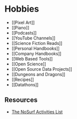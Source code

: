 # Hobbies

- [[Pixel Art]]
- [[Piano]]
- [[Podcasts]]
- [[YouTube Channels]]
- [[Science Fiction Reads]]
- [[Personal Handbooks]]
- [[Company Handbooks]]
- [[Web Based Tools]]
- [[Open Science]]
- [[Open Source Data Projects]]
- [[Dungeons and Dragons]]
- [[Recipes]]
- [[Datathons]]

## Resources

- [The NoSurf Activities List](https://nosurf.net/activity-list/)
